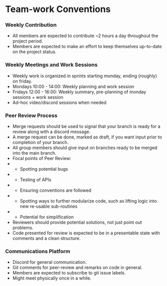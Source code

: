 # Team-work Conventions

### Weekly Contribution
- All members are expected to contribute ~2 hours a day throughout the project period.
- Members are expected to make an effort to keep themselves up-to-date on the project status.

### Weekly Meetings and Work Sessions
- Weekly work is organized in sprints starting monday, ending (roughly) on friday.
- Mondays 10:00 - 14:00: Weekly planning and work session
- Fridays 12:00 - 16:00: Weekly summary, pre-planning of monday sessions + work session
- Ad-hoc video/discord sessions when needed

### Peer Review Process
- Merge requests should be used to signal that your branch is ready for a review along with a discord message.
- A merge request can be done, marked as draft, if you want input prior to completion of your branch.
- All group members should give input on branches ready to be merged into the main branch.
- Focal points of Peer Review:
- - Spotting potential bugs
- - Testing of APIs
- - Ensuring conventions are followed
- - Spotting ways to further modularize code, such as lifting logic into new re-usable sub-routines
- - Potential for simplification
- Reviewers should provide potential solutions, not just point out problems.
- Code presented for review is expected to be in a presentable state with comments and a clean structure.

### Communications Platform
- Discord for general communication.
- Git comments for peer-review and remarks on code in general.
- Members are expected to subscribe to git issue labels.
- Might meet physically once in a while. 
